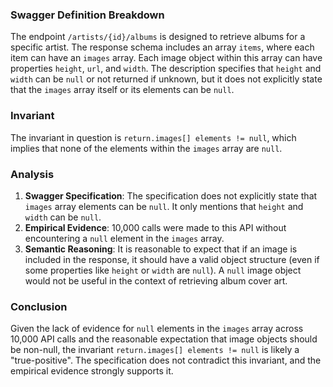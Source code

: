 ### Swagger Definition Breakdown
The endpoint `/artists/{id}/albums` is designed to retrieve albums for a specific artist. The response schema includes an array `items`, where each item can have an `images` array. Each image object within this array can have properties `height`, `url`, and `width`. The description specifies that `height` and `width` can be `null` or not returned if unknown, but it does not explicitly state that the `images` array itself or its elements can be `null`.

### Invariant
The invariant in question is `return.images[] elements != null`, which implies that none of the elements within the `images` array are `null`.

### Analysis
1. **Swagger Specification**: The specification does not explicitly state that `images` array elements can be `null`. It only mentions that `height` and `width` can be `null`.
2. **Empirical Evidence**: 10,000 calls were made to this API without encountering a `null` element in the `images` array.
3. **Semantic Reasoning**: It is reasonable to expect that if an image is included in the response, it should have a valid object structure (even if some properties like `height` or `width` are `null`). A `null` image object would not be useful in the context of retrieving album cover art.

### Conclusion
Given the lack of evidence for `null` elements in the `images` array across 10,000 API calls and the reasonable expectation that image objects should be non-null, the invariant `return.images[] elements != null` is likely a "true-positive". The specification does not contradict this invariant, and the empirical evidence strongly supports it.

